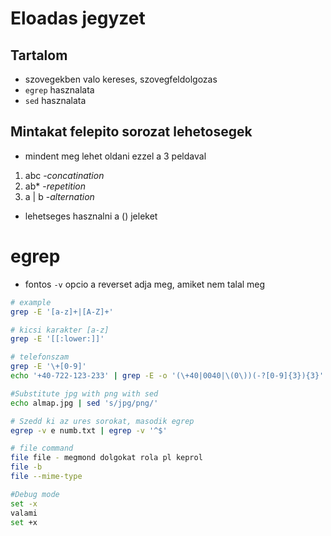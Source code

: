 # Eloadas jegyzet
## Tartalom
- szovegekben valo kereses, szovegfeldolgozas
- `egrep` hasznalata
- `sed` hasznalata

## Mintakat felepito sorozat lehetosegek
- mindent meg lehet oldani ezzel a 3 peldaval
1. abc -*concatination*
2. ab* -*repetition*
3. a | b -*alternation*
- lehetseges hasznalni a () jeleket



# egrep

- fontos `-v` opcio a reverset adja meg, amiket nem talal meg

```bash
# example
grep -E '[a-z]+|[A-Z]+'

# kicsi karakter [a-z]
grep -E '[[:lower:]]'

# telefonszam
grep -E '\+[0-9]'
echo '+40-722-123-233' | grep -E -o '(\+40|0040|\(0\))(-?[0-9]{3}){3}'

#Substitute jpg with png with sed
echo almap.jpg | sed 's/jpg/png/'

# Szedd ki az ures sorokat, masodik egrep
egrep -v e numb.txt | egrep -v '^$'

# file command
file file - megmond dolgokat rola pl keprol
file -b 
file --mime-type

#Debug mode
set -x
valami
set +x

```
